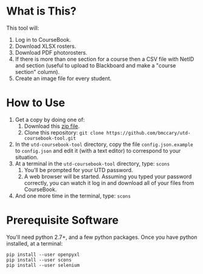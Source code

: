 
# What is This?

This tool will:

1. Log in to CourseBook.
1. Download XLSX rosters.
1. Download PDF photorosters.
1. If there is more than one section for a course then a CSV file with NetID and section (useful to upload to Blackboard and make a "course section" column).
1. Create an image file for every student.

# How to Use

1. Get a copy by doing one of:
    1. Download this [zip file](https://github.com/bmccary/utd-coursebook-tool/archive/master.zip).
    1. Clone this repository: `git clone https://github.com/bmccary/utd-coursebook-tool.git`
1. In the `utd-coursebook-tool` directory, copy the file `config.json.example` to `config.json` and edit it (with a text editor) to correspond to your situation.
1. At a terminal in the `utd-coursebook-tool` directory, type: `scons`
    1. You'll be prompted for your UTD password.
    1. A web browser will be started. Assuming you typed your password correctly, you can watch it log in and download all of your files from CourseBook.
1. And one more time in the terminal, type: `scons`

# Prerequisite Software

You'll need python 2.7+, and a few python packages. Once you have python installed, at a terminal:

```
pip install --user openpyxl
pip install --user scons
pip install --user selenium
```

